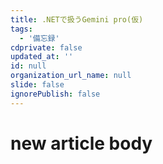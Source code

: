 ```yaml
---
title: .NETで扱うGemini pro(仮)
tags:
  - '備忘録'
cdprivate: false
updated_at: ''
id: null
organization_url_name: null
slide: false
ignorePublish: false
---
```

# new article body
